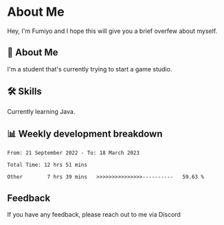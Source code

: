 
# About Me

Hey, I'm Fumiyo and I hope this will give you a brief overfew about myself.


## 🚀 About Me
I'm a student that's currently trying to start a game studio.


## 🛠 Skills

Currently learning Java.


## 📊 Weekly development breakdown
<!--START_SECTION:waka-->

```text
From: 21 September 2022 - To: 18 March 2023

Total Time: 12 hrs 51 mins

Other        7 hrs 39 mins   >>>>>>>>>>>>>>>----------   59.63 %
```

<!--END_SECTION:waka-->


## Feedback

If you have any feedback, please reach out to me via Discord
